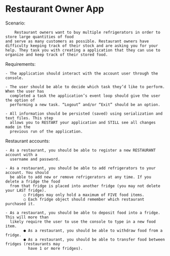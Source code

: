 # Restaurant Owner App


Scenario:

        Restaurant owners want to buy multiple refrigerators in order to store large quantities of food
    and serve as many customers as possible. Restaurant owners have difficulty keeping track of their stock and are asking you for your
    help. They task you with creating a application that they can use to organize and keep track of their stored food.


Requirements:

    - The application should interact with the account user through the console.

    - The user should be able to decide which task they’d like to perform. When the user has
      completed a task the application’s event loop should give the user the option of
      performing a new task. “Logout” and/or “Exit” should be an option.

    - All information should be persisted (saved) using serialization and text files. This step
      allows you to RESTART your application and STILL see all changes made in the
      previous run of the application.

Restaurant accounts:

    - As a restaurant, you should be able to register a new RESTAURANT account with a
      username and password.
    
    - As a restaurant, you should be able to add refrigerators to your account. You should
      be able to add new or remove refrigerators at any time. If you delete a fridge the food
      from that fridge is placed into another fridge (you may not delete your LAST fridge).
            ○ Fridges may only hold a maximum of FIVE food items.
            ○ Each fridge object should remember which restaurant purchased it.

    - As a restaurant, you should be able to deposit food into a fridge. This will more than
      likely require the user to use the console to type in a new food item.
            ● As a restaurant, you should be able to withdraw food from a fridge.
            ● As a restaurant, you should be able to transfer food between fridges (restaurants may
              have 1 or more fridges).    